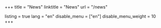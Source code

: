 +++
title = "News"
linktitle = "News"
url = "/news"

listing = true
lang = "en"
disable_menu = ["en"]
disable_menu_weight = 10
+++
